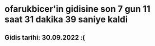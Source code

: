 # ofarukbicer'in gidisine son 7 gun 11 saat 31 dakika 39 saniye kaldi

## Gidis tarihi: 30.09.2022 :(